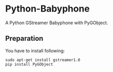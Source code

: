 # Python-Babyphone
A Python GStreamer Babyphone with PyGObject.

## Preparation

You have to install following:

```
sudo apt-get install gstreamer1.0
pip install PyGObject
```
